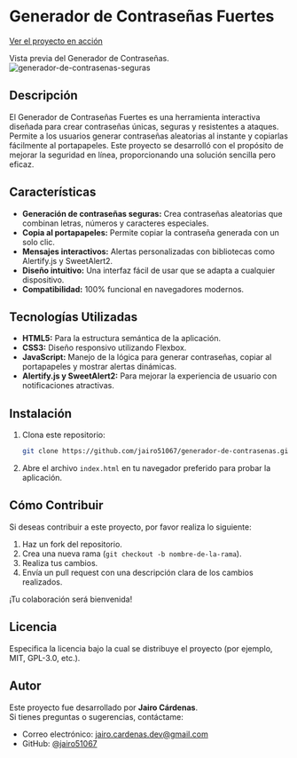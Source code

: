 # Generador de Contraseñas Fuertes
[Ver el proyecto en acción](URL_DEL_PROYECTO)

Vista previa del Generador de Contraseñas.
![generador-de-contrasenas-seguras](https://github.com/user-attachments/assets/0030b002-06ed-4d23-9cac-3ad2811755dd)


## Descripción
El Generador de Contraseñas Fuertes es una herramienta interactiva diseñada para crear contraseñas únicas, seguras y resistentes a ataques. Permite a los usuarios generar contraseñas aleatorias al instante y copiarlas fácilmente al portapapeles. Este proyecto se desarrolló con el propósito de mejorar la seguridad en línea, proporcionando una solución sencilla pero eficaz.

## Características
- **Generación de contraseñas seguras:** Crea contraseñas aleatorias que combinan letras, números y caracteres especiales.
- **Copia al portapapeles:** Permite copiar la contraseña generada con un solo clic.
- **Mensajes interactivos:** Alertas personalizadas con bibliotecas como Alertify.js y SweetAlert2.
- **Diseño intuitivo:** Una interfaz fácil de usar que se adapta a cualquier dispositivo.
- **Compatibilidad:** 100% funcional en navegadores modernos.

## Tecnologías Utilizadas
- **HTML5:** Para la estructura semántica de la aplicación.
- **CSS3:** Diseño responsivo utilizando Flexbox.
- **JavaScript:** Manejo de la lógica para generar contraseñas, copiar al portapapeles y mostrar alertas dinámicas.
- **Alertify.js y SweetAlert2:** Para mejorar la experiencia de usuario con notificaciones atractivas.

## Instalación
1. Clona este repositorio:
    ```bash
    git clone https://github.com/jairo51067/generador-de-contrasenas.git
    ```
2. Abre el archivo `index.html` en tu navegador preferido para probar la aplicación.

## Cómo Contribuir
Si deseas contribuir a este proyecto, por favor realiza lo siguiente:
1. Haz un fork del repositorio.
2. Crea una nueva rama (`git checkout -b nombre-de-la-rama`).
3. Realiza tus cambios.
4. Envía un pull request con una descripción clara de los cambios realizados.

¡Tu colaboración será bienvenida!

## Licencia
Especifica la licencia bajo la cual se distribuye el proyecto (por ejemplo, MIT, GPL-3.0, etc.).

## Autor
Este proyecto fue desarrollado por **Jairo Cárdenas**.  
Si tienes preguntas o sugerencias, contáctame:
- Correo electrónico: [jairo.cardenas.dev@gmail.com](mailto:jairo.cardenas.dev@gmail.com)
- GitHub: [@jairo51067](https://github.com/jairo51067)


